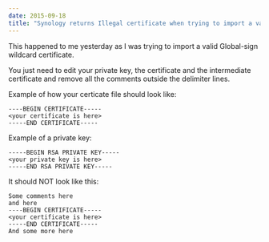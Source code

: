 ```yaml
---
date: 2015-09-18
title: "Synology returns Illegal certificate when trying to import a valid certificate"
---
```

This happened to me yesterday as I was trying to import a valid Global-sign wildcard certificate.

You just need to edit your private key, the certificate and the intermediate certificate and remove all the comments outside the delimiter lines.

Example of how your certicate file should look like:

```
----BEGIN CERTIFICATE-----
<your certificate is here>
-----END CERTIFICATE-----
```

Example of a private key:

```
-----BEGIN RSA PRIVATE KEY-----
<your private key is here>
-----END RSA PRIVATE KEY-----
```

It should NOT look like this:

```
Some comments here
and here
----BEGIN CERTIFICATE-----
<your certificate is here>
-----END CERTIFICATE-----
And some more here
```
